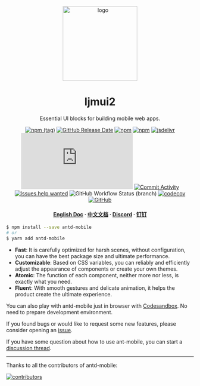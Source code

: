<div align="center">

  <img src="https://gw.alipayobjects.com/zos/bmw-prod/b2c7ff8b-eba0-4af9-9dd5-0b5b17f42c57.svg" alt="logo" width="200" height="auto" />
  <h1>ljmui2</h1>

  <p>
    Essential UI blocks for building mobile web apps. 
  </p>

[![npm (tag)](https://img.shields.io/npm/v/antd-mobile)](https://www.npmjs.com/package/antd-mobile)
[![GitHub Release Date](https://img.shields.io/github/release-date/ant-design/ant-design-mobile)](https://github.com/ant-design/ant-design-mobile/releases)
[![npm](https://img.shields.io/npm/dw/antd-mobile)](https://www.npmjs.com/package/antd-mobile)
[![npm](https://img.shields.io/npm/dw/antd-mobile-v5-count?label=downloads%285.x%29)](https://www.npmjs.com/package/antd-mobile)
[![jsdelivr](https://img.shields.io/jsdelivr/npm/hm/antd-mobile)](https://www.jsdelivr.com/package/npm/antd-mobile)
[![gzip size](https://img.badgesize.io/https:/unpkg.com/antd-mobile/umd/antd-mobile.js?label=gzip%20size&compression=gzip)](https://unpkg.com/browse/antd-mobile@5/umd/antd-mobile.js)
[![Commit Activity](https://img.shields.io/github/commit-activity/m/ant-design/ant-design-mobile/master)](https://github.com/ant-design/ant-design-mobile/graphs/contributors)
[![Issues help wanted](https://img.shields.io/github/issues-raw/ant-design/ant-design-mobile/help%20wanted?label=help%20wanted)](https://github.com/ant-design/ant-design-mobile/issues?q=is%3Aissue+is%3Aopen+label%3A%22help+wanted%22)
![GitHub Workflow Status (branch)](https://img.shields.io/github/workflow/status/ant-design/ant-design-mobile/Check/v5)
[![codecov](https://img.shields.io/codecov/c/gh/ant-design/ant-design-mobile?token=2kJyJBg1nK)](https://codecov.io/gh/ant-design/ant-design-mobile)
[![GitHub](https://img.shields.io/github/license/ant-design/ant-design-mobile)](https://github.com/ant-design/ant-design-mobile)

  <h4>
    <a href="https://mobile.ant.design">English Doc</a>
  <span> · </span>
    <a href="https://mobile.ant.design/zh">中文文档</a>
  <span> · </span>
    <a href="https://discord.gg/jmNvw4WFYn">Discord</a>
  <span> · </span>
    <a href="https://gw.alipayobjects.com/mdn/rms_25513e/afts/img/A*hBjlR4nUWjkAAAAAAAAAAAAAARQnAQ">钉钉</a>
  </h4>
</div>

```bash
$ npm install --save antd-mobile
# or
$ yarn add antd-mobile
```

- **Fast**: It is carefully optimized for harsh scenes, without configuration, you can have the best package size and
  ultimate performance.
- **Customizable**: Based on CSS variables, you can reliably and efficiently adjust the appearance of components or
  create your own themes.
- **Atomic**: The function of each component, neither more nor less, is exactly what you need.
- **Fluent**: With smooth gestures and delicate animation, it helps the product create the ultimate experience.

You can also play with antd-mobile just in browser
with [Codesandbox](https://codesandbox.io/s/antd-mobile-snrxr?file=/package.json). No need to prepare development
environment.

If you found bugs or would like to request some new features, please consider opening
an [issue](https://github.com/ant-design/ant-design-mobile/issues/new).

If you have some question about how to use ant-mobile, you can start
a [discussion thread](https://github.com/ant-design/ant-design-mobile/discussions).

---

Thanks to all the contributors of antd-mobile:

<a href="https://github.com/ant-design/ant-design-mobile/graphs/contributors">
  <img src="https://opencollective.com/ant-design-mobile/contributors.svg?width=960&button=false" alt="contributors" />
</a>
